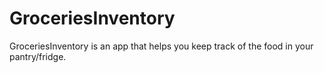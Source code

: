 # GroceriesInventory

GroceriesInventory is an app that helps you keep track of the food in your pantry/fridge.
